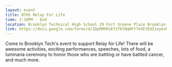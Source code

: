 ```yaml
---
layout: event
title: BTHS Relay For Life
time: 2:30PM - End
location: Brooklyn Technical High School 29 Fort Greene Place Brooklyn, NY 11217
link: https://docs.google.com/forms/d/1DpRMhRsEYzT6lNqHFt7eVEtEUI1eyevMRsolnQf-S_M/viewform
---
```

Come to Brooklyn Tech's event to support Relay for Life! There will be awesome activities, exciting performances, speeches, lots of food, a luminaria ceremony to honor those who are battling or have battled cancer, and much more.